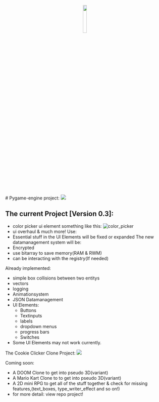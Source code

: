 <p align="center" width="100%">
    <img width="15%" src="https://github.com/user-attachments/assets/963147b8-a6f6-4f39-a2a8-720c7883b4d4"> 
</p>
# Pygame-engine project:
<img src="https://justusdeckerde.wordpress.com/wp-content/uploads/2025/04/engine_roadmap.png">

## The current Project [Version 0.3]:
- color picker ui element something like this:
![color_picker](https://github.com/user-attachments/assets/24399102-5612-4523-b20b-74f4fbedd275)
- ui overhaul
& much more!
Use:
- Essential stuff in the UI Elements will be fixed or expanded
The new datamanagement system will be:
- Encrypted
- use bitarray to save memory(RAM & RWM)
- can be interacting with the registry(If needed)
    

Already implemented:
- simple box collisions between two entitys
- vectors
- logging
- Animationsystem
- JSON Datamanagement
- UI Elements:
    - Buttons
    - Textinputs
    - labels
    - dropdown menus
    - progress bars
    - Switches
- Some UI Elements may not work currently.

The Cookie Clicker Clone Project:
<img src="https://justusdeckerde.wordpress.com/wp-content/uploads/2025/04/cookie_clicker_clone_project-1.png">

Coming soon: 

- A DOOM Clone to get into pseudo 3D(variant)
- A Mario Kart Clone to to get into pseudo 3D(variant)
- A 2D mini RPG to get all of the stuff together & check for missing features,(text_boxes, type_writer_effect and so on!)
- for more detail: view repo project!
